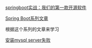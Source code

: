 

[springboot实战：我们的第一款开源软件](http://www.ityouknow.com/springboot/2016/09/26/springboot%E5%AE%9E%E6%88%98-%E6%88%91%E4%BB%AC%E7%9A%84%E7%AC%AC%E4%B8%80%E6%AC%BE%E5%BC%80%E6%BA%90%E8%BD%AF%E4%BB%B6.html)


[Spring Boot系列文章](http://www.ityouknow.com/spring-boot)

根据这个系列的文章来学习

[安装mysql server失败](https://zhuanlan.zhihu.com/p/28672909)

